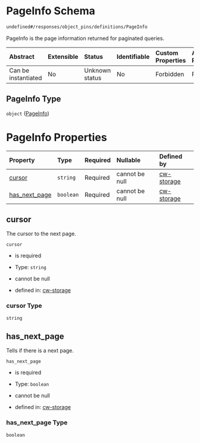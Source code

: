 # PageInfo Schema

```txt
undefined#/responses/object_pins/definitions/PageInfo
```

PageInfo is the page information returned for paginated queries.

| Abstract            | Extensible | Status         | Identifiable | Custom Properties | Additional Properties | Access Restrictions | Defined In                                                         |
| :------------------ | :--------- | :------------- | :----------- | :---------------- | :-------------------- | :------------------ | :----------------------------------------------------------------- |
| Can be instantiated | No         | Unknown status | No           | Forbidden         | Forbidden             | none                | [cw-storage.json\*](schema/cw-storage.json "open original schema") |

## PageInfo Type

`object` ([PageInfo](cw-storage-responses-objectpinsresponse-definitions-pageinfo.md))

# PageInfo Properties

| Property                          | Type      | Required | Nullable       | Defined by                                                                                                                                                                              |
| :-------------------------------- | :-------- | :------- | :------------- | :-------------------------------------------------------------------------------------------------------------------------------------------------------------------------------------- |
| [cursor](#cursor)                 | `string`  | Required | cannot be null | [cw-storage](cw-storage-responses-objectpinsresponse-definitions-pageinfo-properties-cursor.md "undefined#/responses/object_pins/definitions/PageInfo/properties/cursor")               |
| [has\_next\_page](#has_next_page) | `boolean` | Required | cannot be null | [cw-storage](cw-storage-responses-objectpinsresponse-definitions-pageinfo-properties-has_next_page.md "undefined#/responses/object_pins/definitions/PageInfo/properties/has_next_page") |

## cursor

The cursor to the next page.

`cursor`

*   is required

*   Type: `string`

*   cannot be null

*   defined in: [cw-storage](cw-storage-responses-objectpinsresponse-definitions-pageinfo-properties-cursor.md "undefined#/responses/object_pins/definitions/PageInfo/properties/cursor")

### cursor Type

`string`

## has\_next\_page

Tells if there is a next page.

`has_next_page`

*   is required

*   Type: `boolean`

*   cannot be null

*   defined in: [cw-storage](cw-storage-responses-objectpinsresponse-definitions-pageinfo-properties-has_next_page.md "undefined#/responses/object_pins/definitions/PageInfo/properties/has_next_page")

### has\_next\_page Type

`boolean`
